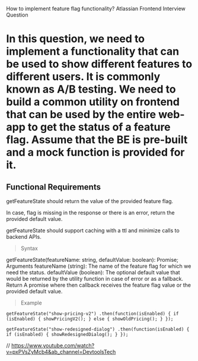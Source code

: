 How to implement feature flag functionality? Atlassian Frontend Interview Question

# In this question, we need to implement a functionality that can be used to show different features to different users. It is commonly known as A/B testing. We need to build a common utility on frontend that can be used by the entire web-app to get the status of a feature flag. Assume that the BE is pre-built and a mock function is provided for it.

## Functional Requirements
getFeatureState should return the value of the provided feature flag.

In case, flag is missing in the response or there is an error, return the provided default value.

getFeatureState should support caching with a ttl and minimize calls to backend APIs.


>Syntax

getFeatureState(featureName: string, defaultValue: boolean): Promise<boolean>;
Arguments
featureName (string): The name of the feature flag for which we need the status.
defaultValue (boolean): The optional default value that would be returned by the utility function in case of error or as a fallback.
Return
A promise where then callback receives the feature flag value or the provided default value.


>Example


`getFeatureState("show-pricing-v2")
  .then(function(isEnabled) {
    if (isEnabled) {
      showPricingV2();
    } else {
      showOldPricing();
    }
});`


`getFeatureState("show-redesigned-dialog")
  .then(function(isEnabled) {
    if (isEnabled) {
      showRedesignedDialog();
    }
});`


// https://www.youtube.com/watch?v=pxPVsZyMcb4&ab_channel=DevtoolsTech